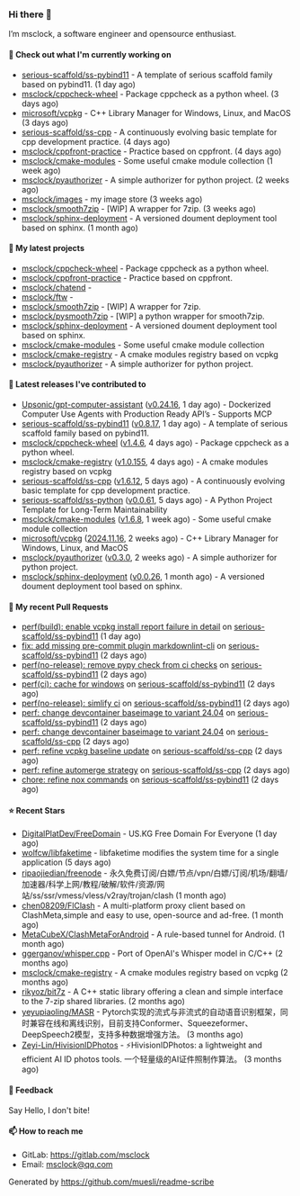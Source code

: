### Hi there 👋

I’m msclock, a software engineer and opensource enthusiast.

#### 👷 Check out what I'm currently working on

- [serious-scaffold/ss-pybind11](https://github.com/serious-scaffold/ss-pybind11) - A template of serious scaffold family based on pybind11. (1 day ago)
- [msclock/cppcheck-wheel](https://github.com/msclock/cppcheck-wheel) - Package cppcheck as a python wheel. (3 days ago)
- [microsoft/vcpkg](https://github.com/microsoft/vcpkg) - C&#43;&#43; Library Manager for Windows, Linux, and MacOS (3 days ago)
- [serious-scaffold/ss-cpp](https://github.com/serious-scaffold/ss-cpp) - A continuously evolving basic template for cpp development practice. (4 days ago)
- [msclock/cppfront-practice](https://github.com/msclock/cppfront-practice) - Practice based on cppfront. (4 days ago)
- [msclock/cmake-modules](https://github.com/msclock/cmake-modules) - Some useful cmake module collection (1 week ago)
- [msclock/pyauthorizer](https://github.com/msclock/pyauthorizer) - A simple authorizer for python project. (2 weeks ago)
- [msclock/images](https://github.com/msclock/images) - my image store (3 weeks ago)
- [msclock/smooth7zip](https://github.com/msclock/smooth7zip) - [WIP] A wrapper for 7zip. (3 weeks ago)
- [msclock/sphinx-deployment](https://github.com/msclock/sphinx-deployment) - A versioned doument deployment tool based on sphinx. (1 month ago)

#### 🌱 My latest projects

- [msclock/cppcheck-wheel](https://github.com/msclock/cppcheck-wheel) - Package cppcheck as a python wheel.
- [msclock/cppfront-practice](https://github.com/msclock/cppfront-practice) - Practice based on cppfront.
- [msclock/chatend](https://github.com/msclock/chatend) - 
- [msclock/ftw](https://github.com/msclock/ftw) - 
- [msclock/smooth7zip](https://github.com/msclock/smooth7zip) - [WIP] A wrapper for 7zip.
- [msclock/pysmooth7zip](https://github.com/msclock/pysmooth7zip) - [WIP] a python wrapper for smooth7zip.
- [msclock/sphinx-deployment](https://github.com/msclock/sphinx-deployment) - A versioned doument deployment tool based on sphinx.
- [msclock/cmake-modules](https://github.com/msclock/cmake-modules) - Some useful cmake module collection
- [msclock/cmake-registry](https://github.com/msclock/cmake-registry) - A cmake modules registry based on vcpkg
- [msclock/pyauthorizer](https://github.com/msclock/pyauthorizer) - A simple authorizer for python project.

#### 🔭 Latest releases I've contributed to

- [Upsonic/gpt-computer-assistant](https://github.com/Upsonic/gpt-computer-assistant) ([v0.24.16](https://github.com/Upsonic/gpt-computer-assistant/releases/tag/v0.24.16), 1 day ago) - Dockerized Computer Use Agents with Production Ready API’s - Supports MCP
- [serious-scaffold/ss-pybind11](https://github.com/serious-scaffold/ss-pybind11) ([v0.8.17](https://github.com/serious-scaffold/ss-pybind11/releases/tag/v0.8.17), 1 day ago) - A template of serious scaffold family based on pybind11.
- [msclock/cppcheck-wheel](https://github.com/msclock/cppcheck-wheel) ([v1.4.6](https://github.com/msclock/cppcheck-wheel/releases/tag/v1.4.6), 4 days ago) - Package cppcheck as a python wheel.
- [msclock/cmake-registry](https://github.com/msclock/cmake-registry) ([v1.0.155](https://github.com/msclock/cmake-registry/releases/tag/v1.0.155), 4 days ago) - A cmake modules registry based on vcpkg
- [serious-scaffold/ss-cpp](https://github.com/serious-scaffold/ss-cpp) ([v1.6.12](https://github.com/serious-scaffold/ss-cpp/releases/tag/v1.6.12), 5 days ago) - A continuously evolving basic template for cpp development practice.
- [serious-scaffold/ss-python](https://github.com/serious-scaffold/ss-python) ([v0.0.61](https://github.com/serious-scaffold/ss-python/releases/tag/v0.0.61), 5 days ago) - A Python Project Template for Long-Term Maintainability
- [msclock/cmake-modules](https://github.com/msclock/cmake-modules) ([v1.6.8](https://github.com/msclock/cmake-modules/releases/tag/v1.6.8), 1 week ago) - Some useful cmake module collection
- [microsoft/vcpkg](https://github.com/microsoft/vcpkg) ([2024.11.16](https://github.com/microsoft/vcpkg/releases/tag/2024.11.16), 2 weeks ago) - C&#43;&#43; Library Manager for Windows, Linux, and MacOS
- [msclock/pyauthorizer](https://github.com/msclock/pyauthorizer) ([v0.3.0](https://github.com/msclock/pyauthorizer/releases/tag/v0.3.0), 2 weeks ago) - A simple authorizer for python project.
- [msclock/sphinx-deployment](https://github.com/msclock/sphinx-deployment) ([v0.0.26](https://github.com/msclock/sphinx-deployment/releases/tag/v0.0.26), 1 month ago) - A versioned doument deployment tool based on sphinx.

#### 🔨 My recent Pull Requests

- [perf(build): enable vcpkg install report failure in detail](https://github.com/serious-scaffold/ss-pybind11/pull/53) on [serious-scaffold/ss-pybind11](https://github.com/serious-scaffold/ss-pybind11) (1 day ago)
- [fix: add missing pre-commit plugin markdownlint-cli](https://github.com/serious-scaffold/ss-pybind11/pull/52) on [serious-scaffold/ss-pybind11](https://github.com/serious-scaffold/ss-pybind11) (2 days ago)
- [perf(no-release): remove pypy check from ci checks](https://github.com/serious-scaffold/ss-pybind11/pull/51) on [serious-scaffold/ss-pybind11](https://github.com/serious-scaffold/ss-pybind11) (2 days ago)
- [perf(ci): cache for windows](https://github.com/serious-scaffold/ss-pybind11/pull/50) on [serious-scaffold/ss-pybind11](https://github.com/serious-scaffold/ss-pybind11) (2 days ago)
- [perf(no-release): simlify ci](https://github.com/serious-scaffold/ss-pybind11/pull/49) on [serious-scaffold/ss-pybind11](https://github.com/serious-scaffold/ss-pybind11) (2 days ago)
- [perf: change devcontainer baseimage to variant 24.04](https://github.com/serious-scaffold/ss-pybind11/pull/48) on [serious-scaffold/ss-pybind11](https://github.com/serious-scaffold/ss-pybind11) (2 days ago)
- [perf: change devcontainer baseimage to variant 24.04](https://github.com/serious-scaffold/ss-cpp/pull/406) on [serious-scaffold/ss-cpp](https://github.com/serious-scaffold/ss-cpp) (2 days ago)
- [perf: refine vcpkg baseline update](https://github.com/serious-scaffold/ss-cpp/pull/405) on [serious-scaffold/ss-cpp](https://github.com/serious-scaffold/ss-cpp) (2 days ago)
- [perf: refine automerge strategy](https://github.com/serious-scaffold/ss-cpp/pull/404) on [serious-scaffold/ss-cpp](https://github.com/serious-scaffold/ss-cpp) (2 days ago)
- [chore: refine nox commands](https://github.com/serious-scaffold/ss-pybind11/pull/47) on [serious-scaffold/ss-pybind11](https://github.com/serious-scaffold/ss-pybind11) (2 days ago)

#### ⭐ Recent Stars

- [DigitalPlatDev/FreeDomain](https://github.com/DigitalPlatDev/FreeDomain) - US.KG Free Domain For Everyone (1 day ago)
- [wolfcw/libfaketime](https://github.com/wolfcw/libfaketime) - libfaketime modifies the system time for a single application (5 days ago)
- [ripaojiedian/freenode](https://github.com/ripaojiedian/freenode) - 永久免费订阅/白嫖/节点/vpn/白嫖/订阅/机场/翻墙/加速器/科学上网/教程/破解/软件/资源/网站/ss/ssr/vmess/vless/v2ray/trojan/clash (1 month ago)
- [chen08209/FlClash](https://github.com/chen08209/FlClash) - A multi-platform proxy client based on ClashMeta,simple and easy to use, open-source and ad-free. (1 month ago)
- [MetaCubeX/ClashMetaForAndroid](https://github.com/MetaCubeX/ClashMetaForAndroid) - A rule-based tunnel for Android. (1 month ago)
- [ggerganov/whisper.cpp](https://github.com/ggerganov/whisper.cpp) - Port of OpenAI&#39;s Whisper model in C/C&#43;&#43; (2 months ago)
- [msclock/cmake-registry](https://github.com/msclock/cmake-registry) - A cmake modules registry based on vcpkg (2 months ago)
- [rikyoz/bit7z](https://github.com/rikyoz/bit7z) - A C&#43;&#43; static library offering a clean and simple interface to the 7-zip shared libraries. (2 months ago)
- [yeyupiaoling/MASR](https://github.com/yeyupiaoling/MASR) - Pytorch实现的流式与非流式的自动语音识别框架，同时兼容在线和离线识别，目前支持Conformer、Squeezeformer、DeepSpeech2模型，支持多种数据增强方法。 (3 months ago)
- [Zeyi-Lin/HivisionIDPhotos](https://github.com/Zeyi-Lin/HivisionIDPhotos) - ⚡️HivisionIDPhotos: a lightweight and efficient AI ID photos tools. 一个轻量级的AI证件照制作算法。 (3 months ago)

#### 💬 Feedback

Say Hello, I don't bite!

#### 📫 How to reach me

- GitLab: https://gitlab.com/msclock
- Email: msclock@qq.com

Generated by https://github.com/muesli/readme-scribe
